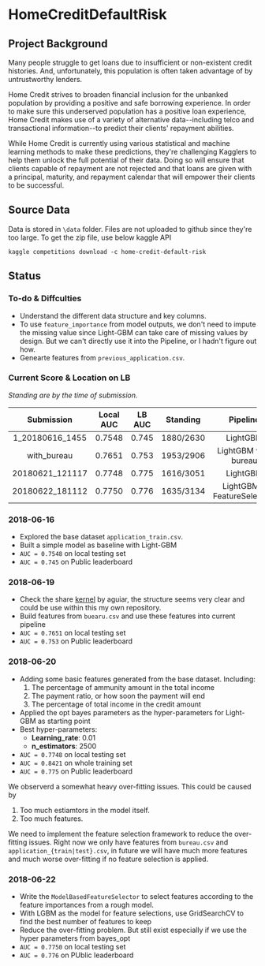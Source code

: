 # HomeCreditDefaultRisk

## Project Background

Many people struggle to get loans due to insufficient or non-existent credit histories. And, unfortunately, 
this population is often taken advantage of by untrustworthy lenders.

Home Credit strives to broaden financial inclusion for the unbanked population by providing a positive and 
safe borrowing experience. In order to make sure this underserved population has a positive loan experience, 
Home Credit makes use of a variety of alternative data--including telco and transactional information--to 
predict their clients' repayment abilities.

While Home Credit is currently using various statistical and machine learning methods to make these predictions, 
they're challenging Kagglers to help them unlock the full potential of their data. Doing so will ensure 
that clients capable of repayment are not rejected and that loans are given with a principal, maturity, 
and repayment calendar that will empower their clients to be successful.

## Source Data

Data is stored in `\data` folder. Files are not uploaded to github since they're too large. To get the zip file, use below
kaggle API
```
kaggle competitions download -c home-credit-default-risk
```
## Status

### To-do & Diffculties

- Understand the different data structure and key columns.
- To use `feature_importance` from model outputs, we don't need to impute the missing value since Light-GBM can take care of missing values by design. But we can't directly use it into the Pipeline, or I hadn't figure out how.
- Genearte features from `previous_application.csv`.


### Current Score & Location on LB

_Standing are by the time of submission._

|Submission     |Local AUC|LB AUC|Standing  |Pipeline                   |
|:-------------:|:-------:|:----:|:--------:|:-------------------------:|
|1_20180616_1455|0.7548   |0.745 |1880/2630 |LightGBM                   |
|with_bureau    |0.7651   |0.753 |1953/2906 |LightGBM with bureau       |
|20180621_121117|0.7748   |0.775 |1616/3051 |LightGBM                   |
|20180622_181112|0.7750   |0.776 |1635/3134 |LightGBM + FeatureSelection|


### 2018-06-16

- Explored the base dataset `application_train.csv`.
- Built a simple model as baseline with Light-GBM
- `AUC = 0.7548` on local testing set
- `AUC = 0.745` on Public leaderboard


### 2018-06-19

- Check the share [kernel](https://www.kaggle.com/jsaguiar/updated-0-792-lb-lightgbm-with-simple-features) by aguiar, 
    the structure seems very clear and could be use within this my own repository.
- Build features from `buearu.csv` and use these features into current pipeline
- `AUC = 0.7651` on local testing set
- `AUC = 0.753` on Public leaderboard

### 2018-06-20

- Adding some basic features generated from the base dataset. Including:
  1. The percentage of ammunity amount in the total income
  2. The payment ratio, or how soon the payment will end
  3. The percentage of total income in the credit amount
- Applied the opt bayes parameters as the hyper-parameters for Light-GBM as starting point
- Best hyper-parameters:
   - __Learning_rate__: 0.01
   - __n_estimators__: 2500
- `AUC = 0.7748` on local testing set
- `AUC = 0.8421` on whole training set
- `AUC = 0.775` on Public leaderboard

We observerd a somewhat heavy over-fitting issues. This could be caused by 
1. Too much estiamtors in the model itself.
2. Too much features.

We need to implement the feature selection framework to reduce the over-fitting issues. 
Right now we only have features from `bureau.csv` and `application_{train|test}.csv`, in future
we will have much more features and much worse over-fitting if no feature selection is applied.


### 2018-06-22

- Write the `ModelBasedFeatureSelector` to select features according to the feature importances from a
  rough model.
- With LGBM as the model for feature selections, use GridSearchCV to find the best number of features to keep
- Reduce the over-fitting problem. But still exist especially if we use the hyper parameters from bayes_opt
- `AUC = 0.7750` on local testing set
- `AUC = 0.776` on PUblic leaderboard
